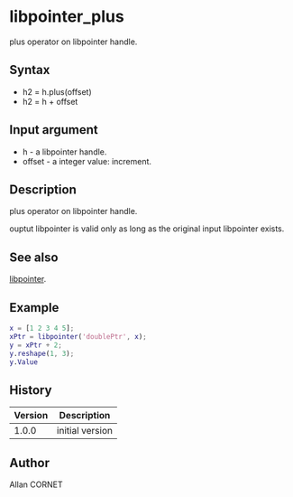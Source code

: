 

# libpointer_plus

plus operator on libpointer handle.

## Syntax

- h2 = h.plus(offset)
- h2 = h + offset

## Input argument

 - h - a libpointer handle.
 - offset - a integer value: increment.

## Description


  <p>plus operator on libpointer handle.</p>
  <p>ouptut libpointer is valid only as long as the original input libpointer exists.</p>


## See also

[libpointer](libpointer.md).
## Example

```matlab
x = [1 2 3 4 5];
xPtr = libpointer('doublePtr', x);
y = xPtr + 2;
y.reshape(1, 3);
y.Value
```

## History

|Version|Description|
|------|------|
|1.0.0|initial version|


## Author

Allan CORNET



